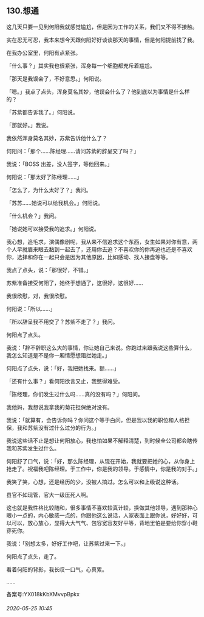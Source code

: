 ## 130.想通
这几天只要一见到何阳我就感觉尴尬，但是因为工作的关系，我们又不得不接触。


实在忍无可忍，我本来想今天跟何阳好好谈谈那天的事情，但是何阳提前找了我。


在我办公室里，何阳有点紧张。


「什么事？」其实我也很紧张，浑身每一个细胞都充斥着尴尬。


「那天是我误会了，不好意思。」何阳说。


「嗯。」我点了点头，浑身莫名其妙，他误会什么了？他到底以为事情是什么样的？


「苏紫都告诉我了。」何阳说。


「那就好。」我说。


我依然浑身莫名其妙，苏紫告诉他什么了？


何阳问：「那个……陈经理……请问苏紫的辞呈交了吗？」


我说：「BOSS 出差，没人签字，等他回来。」


何阳说：「那太好了陈经理……」


「怎么了，为什么太好了？」我问。


「苏苏……她说可以给我机会。」何阳说。


「什么机会？」我问。


「她说她可以接受我的追求。」何阳说。


我心想，追毛求，演偶像剧呢，我从来不信追求这个东西，女生如果对你有意，两个人早就眉来眼去黏到一起去了，还用你去追？不喜欢你的你再追也还是不喜欢你，选择和你在一起只会是因为其他原因，比如感动、找人接盘等等。


我点了点头，说：「那很好，不错。」


苏紫准备接受何阳了，她终于想通了，这很好，这很好……


我很欣慰，对，我很欣慰。


何阳说：「所以……」


「所以辞呈我不用交了？苏紫不走了？」我问。


何阳点了点头。


我说：「辞不辞职这么大的事情，你让她自己来说。你跑过来跟我说这些算什么，我怎么知道是不是你一厢情愿想阻拦她走。」


何阳点了点头，说：「好，我把她找来。额……」


「还有什么事？」看何阳欲言又止，我憋得难受。


「陈经理，你们发生过什么吗……真的没有吗？」何阳问。


我他妈，我想说我拿我的菊花担保绝对没有。


我说：「就算有，会告诉你吗？你问这个等于白问，但是我以我的职位和人格担保，我和苏紫没有过什么过分的行为。」


我说这些话不止是想让何阳放心，我也怕如果不解释清楚，到时候全公司都会瞎传我和苏紫发生过什么。


何阳舒了口气，说：「好，那么陈经理，从现在开始，我就要把她的心，从你身上抢走了。祝福我吧陈经理。于工作中，你是我的领导。于感情中，你是我的对手。」


我笑了笑，心想，还是经历的少，没被人搞过。怎么可以和上级说这种话。


县官不如现管，官大一级压死人啊。


这也就是我性格比较随和，很多事情不喜欢较真计较，换做其他领导，遇到那种心眼小一点的，内心敏感一点的，你跟他这么说话，人家表面上跟你说，好好好，可以可以，放心放心，显得大大气气、包容宽容友好平等，背地里怕是要给你穿小鞋穿死你。


我说：「别想太多，好好工作吧，让苏紫过来一下。」


何阳点了点头，走了。


看着何阳的背影，我长叹一口气，心真累。


……


备案号:YX018kKbXMvvpBpkx


###### 2020-05-25 10:45
